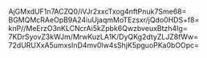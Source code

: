 AjGMxdUF1n7ACZQ0/iVJr2xxcTxog4nftPnuk7Sme68=
BGMQMcRAeOpB9A24iuUjaqmMoTEzsxr/jQdo0HDS+f8=
knP//MeErzO3nKLCNcrAi5kZpbk6QwzbveuxBtzh4Ig=
7KDrSyovZ3kWJm/MrwKuzLA1K/DyQKg2dtyZLJZ8fWw=
72dURUXxA5umxsInD4mv0lw4sShjK5pguoPKa0bOOpc=
